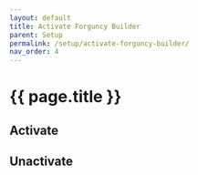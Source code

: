 ```yaml
---
layout: default
title: Activate Forguncy Builder
parent: Setup
permalink: /setup/activate-forguncy-builder/
nav_order: 4
---
```


# {{ page.title }}

## Activate


## Unactivate

